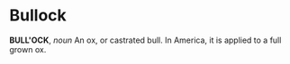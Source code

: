 # Bullock

**BULL'OCK**, _noun_ An ox, or castrated bull. In America, it is applied to a full grown ox.